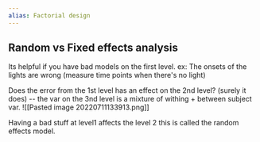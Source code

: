 ```yaml
---
alias: Factorial design
---
```

## Random vs Fixed effects analysis
Its helpful if you have bad models on the first level. ex: The onsets of the lights are wrong (measure time points when there's no light)

Does the error from the 1st level has an effect on the 2nd level? 
	(surely it does) -- the var on the 3nd level is a mixture of withing + between subject var. 
	![[Pasted image 20220711133913.png]]

Having a bad stuff at level1 affects the level 2 this is called the random effects model.